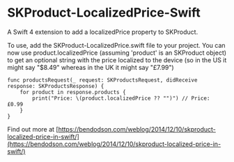 SKProduct-LocalizedPrice-Swift
==============================

A Swift 4 extension to add a localizedPrice property to SKProduct.

To use, add the SKProduct-LocalizedPrice.swift file to your project. You can now use product.localizedPrice (assuming 'product' is an SKProduct object) to get an optional string with the price localized to the device (so in the US it might say "$8.49" whereas in the UK it might say "£7.99")

    func productsRequest(_ request: SKProductsRequest, didReceive response: SKProductsResponse) {
        for product in response.products {
            print("Price: \(product.localizedPrice ?? "")") // Price: £0.99
        }
    }

Find out more at [https://bendodson.com/weblog/2014/12/10/skproduct-localized-price-in-swift/](https://bendodson.com/weblog/2014/12/10/skproduct-localized-price-in-swift/)

